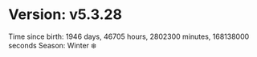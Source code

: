 # Version: v5.3.28
Time since birth: 1946 days, 46705 hours, 2802300 minutes, 168138000 seconds
Season: Winter ❄️
